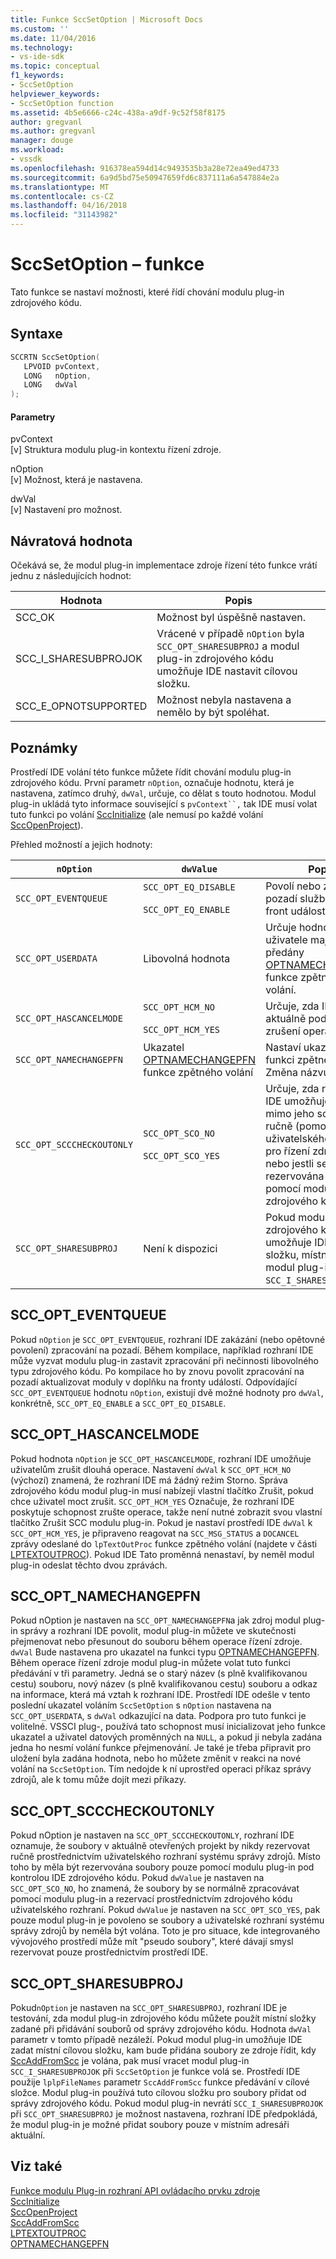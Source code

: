 ```yaml
---
title: Funkce SccSetOption | Microsoft Docs
ms.custom: ''
ms.date: 11/04/2016
ms.technology:
- vs-ide-sdk
ms.topic: conceptual
f1_keywords:
- SccSetOption
helpviewer_keywords:
- SccSetOption function
ms.assetid: 4b5e6666-c24c-438a-a9df-9c52f58f8175
author: gregvanl
ms.author: gregvanl
manager: douge
ms.workload:
- vssdk
ms.openlocfilehash: 916378ea594d14c9493535b3a28e72ea49ed4733
ms.sourcegitcommit: 6a9d5bd75e50947659fd6c837111a6a547884e2a
ms.translationtype: MT
ms.contentlocale: cs-CZ
ms.lasthandoff: 04/16/2018
ms.locfileid: "31143982"
---
```

# <a name="sccsetoption-function"></a>SccSetOption – funkce
Tato funkce se nastaví možnosti, které řídí chování modulu plug-in zdrojového kódu.  
  
## <a name="syntax"></a>Syntaxe  
  
```cpp  
SCCRTN SccSetOption(  
   LPVOID pvContext,  
   LONG   nOption,  
   LONG   dwVal  
);  
```  
  
#### <a name="parameters"></a>Parametry  
 pvContext  
 [v] Struktura modulu plug-in kontextu řízení zdroje.  
  
 nOption  
 [v] Možnost, která je nastavena.  
  
 dwVal  
 [v] Nastavení pro možnost.  
  
## <a name="return-value"></a>Návratová hodnota  
 Očekává se, že modul plug-in implementace zdroje řízení této funkce vrátí jednu z následujících hodnot:  
  
|Hodnota|Popis|  
|-----------|-----------------|  
|SCC_OK|Možnost byl úspěšně nastaven.|  
|SCC_I_SHARESUBPROJOK|Vrácené v případě `nOption` byla `SCC_OPT_SHARESUBPROJ` a modul plug-in zdrojového kódu umožňuje IDE nastavit cílovou složku.|  
|SCC_E_OPNOTSUPPORTED|Možnost nebyla nastavena a nemělo by být spoléhat.|  
  
## <a name="remarks"></a>Poznámky  
 Prostředí IDE volání této funkce můžete řídit chování modulu plug-in zdrojového kódu. První parametr `nOption`, označuje hodnotu, která je nastavena, zatímco druhý, `dwVal`, určuje, co dělat s touto hodnotou. Modul plug-in ukládá tyto informace související s `pvContext``,` tak IDE musí volat tuto funkci po volání [SccInitialize](../extensibility/sccinitialize-function.md) (ale nemusí po každé volání [SccOpenProject](../extensibility/sccopenproject-function.md)).  
  
 Přehled možností a jejich hodnoty:  
  
|`nOption`|`dwValue`|Popis|  
|---------------|---------------|-----------------|  
|`SCC_OPT_EVENTQUEUE`|`SCC_OPT_EQ_DISABLE`<br /><br /> `SCC_OPT_EQ_ENABLE`|Povolí nebo zakáže na pozadí služby Řízení front událostí.|  
|`SCC_OPT_USERDATA`|Libovolná hodnota|Určuje hodnotu uživatele mají být předány [OPTNAMECHANGEPFN](../extensibility/optnamechangepfn.md) funkce zpětného volání.|  
|`SCC_OPT_HASCANCELMODE`|`SCC_OPT_HCM_NO`<br /><br /> `SCC_OPT_HCM_YES`|Určuje, zda IDE aktuálně podporuje, zrušení operace.|  
|`SCC_OPT_NAMECHANGEPFN`|Ukazatel [OPTNAMECHANGEPFN](../extensibility/optnamechangepfn.md) funkce zpětného volání|Nastaví ukazatel na funkci zpětného volání Změna názvu.|  
|`SCC_OPT_SCCCHECKOUTONLY`|`SCC_OPT_SCO_NO`<br /><br /> `SCC_OPT_SCO_YES`|Určuje, zda rozhraní IDE umožňuje kontrolu mimo jeho soubory ručně (pomocí uživatelského rozhraní pro řízení zdrojového) nebo jestli se musí být rezervována pouze pomocí modulu plug-in zdrojového kódu.|  
|`SCC_OPT_SHARESUBPROJ`|Není k dispozici|Pokud modul plug-in zdrojového kódu umožňuje IDE zadat složku, místní projektu, modul plug-in vrátí `SCC_I_SHARESUBPROJOK`.|  
  
## <a name="sccopteventqueue"></a>SCC_OPT_EVENTQUEUE  
 Pokud `nOption` je `SCC_OPT_EVENTQUEUE`, rozhraní IDE zakázání (nebo opětovné povolení) zpracování na pozadí. Během kompilace, například rozhraní IDE může vyzvat modulu plug-in zastavit zpracování při nečinnosti libovolného typu zdrojového kódu. Po kompilace ho by znovu povolit zpracování na pozadí aktualizovat moduly v doplňku na fronty událostí. Odpovídající `SCC_OPT_EVENTQUEUE` hodnotu `nOption`, existují dvě možné hodnoty pro `dwVal`, konkrétně, `SCC_OPT_EQ_ENABLE` a `SCC_OPT_EQ_DISABLE`.  
  
## <a name="sccopthascancelmode"></a>SCC_OPT_HASCANCELMODE  
 Pokud hodnota `nOption` je `SCC_OPT_HASCANCELMODE`, rozhraní IDE umožňuje uživatelům zrušit dlouhá operace. Nastavení `dwVal` k `SCC_OPT_HCM_NO` (výchozí) znamená, že rozhraní IDE má žádný režim Storno. Správa zdrojového kódu modul plug-in musí nabízejí vlastní tlačítko Zrušit, pokud chce uživatel moct zrušit. `SCC_OPT_HCM_YES` Označuje, že rozhraní IDE poskytuje schopnost zrušte operace, takže není nutné zobrazit svou vlastní tlačítko Zrušit SCC modulu plug-in. Pokud je nastaví prostředí IDE `dwVal` k `SCC_OPT_HCM_YES`, je připraveno reagovat na `SCC_MSG_STATUS` a `DOCANCEL` zprávy odeslané do `lpTextOutProc` funkce zpětného volání (najdete v části [LPTEXTOUTPROC](../extensibility/lptextoutproc.md)). Pokud IDE Tato proměnná nenastaví, by neměl modul plug-in odeslat těchto dvou zprávách.  
  
## <a name="sccoptnamechangepfn"></a>SCC_OPT_NAMECHANGEPFN  
 Pokud nOption je nastaven na `SCC_OPT_NAMECHANGEPFN`a jak zdroj modul plug-in správy a rozhraní IDE povolit, modul plug-in můžete ve skutečnosti přejmenovat nebo přesunout do souboru během operace řízení zdroje. `dwVal` Bude nastavena pro ukazatel na funkci typu [OPTNAMECHANGEPFN](../extensibility/optnamechangepfn.md). Během operace řízení zdroje modul plug-in můžete volat tuto funkci předávání v tři parametry. Jedná se o starý název (s plně kvalifikovanou cestu) souboru, nový název (s plně kvalifikovanou cestu) souboru a odkaz na informace, která má vztah k rozhraní IDE. Prostředí IDE odešle v tento poslední ukazatel voláním `SccSetOption` s `nOption` nastavena na `SCC_OPT_USERDATA`, s `dwVal` odkazující na data. Podpora pro tuto funkci je volitelné. VSSCI plug-, používá tato schopnost musí inicializovat jeho funkce ukazatel a uživatel datových proměnných na `NULL`, a pokud ji nebyla zadána jedna ho nesmí volání funkce přejmenování. Je také je třeba připravit pro uložení byla zadána hodnota, nebo ho můžete změnit v reakci na nové volání na `SccSetOption`. Tím nedojde k ní uprostřed operaci příkaz správy zdrojů, ale k tomu může dojít mezi příkazy.  
  
## <a name="sccoptscccheckoutonly"></a>SCC_OPT_SCCCHECKOUTONLY  
 Pokud nOption je nastaven na `SCC_OPT_SCCCHECKOUTONLY`, rozhraní IDE oznamuje, že soubory v aktuálně otevřených projekt by nikdy rezervovat ručně prostřednictvím uživatelského rozhraní systému správy zdrojů. Místo toho by měla být rezervována soubory pouze pomocí modulu plug-in pod kontrolou IDE zdrojového kódu. Pokud `dwValue` je nastaven na `SCC_OPT_SCO_NO`, ho znamená, že soubory by se normálně zpracovávat pomocí modulu plug-in a rezervací prostřednictvím zdrojového kódu uživatelského rozhraní. Pokud `dwValue` je nastaven na `SCC_OPT_SCO_YES`, pak pouze modul plug-in je povoleno se soubory a uživatelské rozhraní systému správy zdrojů by neměla být volána. Toto je pro situace, kde integrovaného vývojového prostředí může mít "pseudo soubory", které dávají smysl rezervovat pouze prostřednictvím prostředí IDE.  
  
## <a name="sccoptsharesubproj"></a>SCC_OPT_SHARESUBPROJ  
 Pokud`nOption` je nastaven na `SCC_OPT_SHARESUBPROJ`, rozhraní IDE je testování, zda modul plug-in zdrojového kódu můžete použít místní složky zadané při přidávání souborů od správy zdrojového kódu. Hodnota `dwVal` parametr v tomto případě nezáleží. Pokud modul plug-in umožňuje IDE zadat místní cílovou složku, kam bude přidána soubory ze zdroje řídit, kdy [SccAddFromScc](../extensibility/sccaddfromscc-function.md) je volána, pak musí vracet modul plug-in `SCC_I_SHARESUBPROJOK` při `SccSetOption` je funkce volá se. Prostředí IDE použije `lplpFileNames` parametr `SccAddFromScc` funkce předávání v cílové složce. Modul plug-in používá tuto cílovou složku pro soubory přidat od správy zdrojového kódu. Pokud modul plug-in nevrátí `SCC_I_SHARESUBPROJOK` při `SCC_OPT_SHARESUBPROJ` je možnost nastavena, rozhraní IDE předpokládá, že modul plug-in je možné přidat soubory pouze v místním adresáři aktuální.  
  
## <a name="see-also"></a>Viz také  
 [Funkce modulu Plug-in rozhraní API ovládacího prvku zdroje](../extensibility/source-control-plug-in-api-functions.md)   
 [SccInitialize](../extensibility/sccinitialize-function.md)   
 [SccOpenProject](../extensibility/sccopenproject-function.md)   
 [SccAddFromScc](../extensibility/sccaddfromscc-function.md)   
 [LPTEXTOUTPROC](../extensibility/lptextoutproc.md)   
 [OPTNAMECHANGEPFN](../extensibility/optnamechangepfn.md)